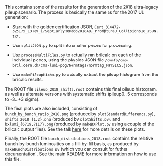 This contains some of the results for the generation of the 2018 ultra-legacy pileup scenario. The process is basically the same as for the 2017 UL generation:

* Start with the golden certification JSON, `Cert_314472-325175_13TeV_17SeptEarlyReReco2018ABC_PromptEraD_Collisions18_JSON.txt`.

* Use `splitJSON.py` to split into smaller pieces for processing.

* Use `processMultiFiles.py` to actually run brilcalc on each of the individual pieces, using the physics JSON file `/cvmfs/cms-bril.cern.ch/cms-lumi-pog/Normtags/normtag_PHYSICS.json`.

* Use `makePileupHisto.py` to actually extract the pileup histogram from the brilcalc results.

The ROOT file `pileup_2018_shifts.root` contains this final pileup histogram, as well as alternate versions with systematic shifts (pileup0...5 corresponds to -3...+3 sigma).

The final plots are also included, consisting of `bunch_by_bunch_ratio_2018.png` (produced by `plotStandardDifference.py`), `shifts_2018_{1,2}.png` (produced by `plotShifts.py`), and `bxlumi_{6719,7117}.png` (produced by `makeBXPlot.py` using a couple of the brilcalc output files). See the talk [here](https://indico.cern.ch/event/826107/contributions/3465964/attachments/1861686/3059846/PileupPPD20190613.pdf) for more details on these plots.

Finally, the ROOT file `bunch_distributions_2018.root` contains the relative bunch-by-bunch luminosities on a fill-by-fill basis, as produced by `makeBunchDistributions.py` (which you can consult for futher documentation). See the main README for more information on how to use this file.
